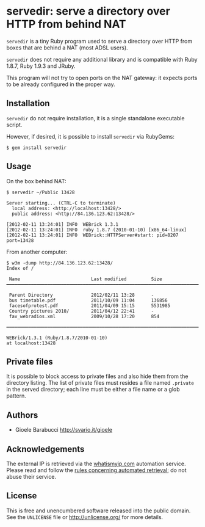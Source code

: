 servedir: serve a directory over HTTP from behind NAT
=====================================================

`servedir` is a tiny Ruby program used to serve a directory over HTTP from
boxes that are behind a NAT (most ADSL users).

`servedir` does not require any additional library and is compatible with
Ruby 1.8.7, Ruby 1.9.3 and JRuby.

This program will not try to open ports on the NAT gateway: it expects ports
to be already configured in the proper way.


Installation
------------

`servedir` do not require installation, it is a single standalone executable
script.

However, if desired, it is possible to install `servedir` via RubyGems:

    $ gem install servedir


Usage
-----

On the box behind NAT:

    $ servedir ~/Public 13428

    Server starting... (CTRL-C to terminate)
      local address: <http://localhost:13428/>
      public address: <http://84.136.123.62:13428/>

    [2012-02-11 13:24:01] INFO  WEBrick 1.3.1
    [2012-02-11 13:24:01] INFO  ruby 1.8.7 (2010-01-10) [x86_64-linux]
    [2012-02-11 13:24:01] INFO  WEBrick::HTTPServer#start: pid=8207 port=13428

From another computer:

    $ w3m -dump http://84.136.123.62:13428/
    Index of /

     Name                          Last modified         Size
    ━━━━━━━━━━━━━━━━━━━━━━━━━━━━━━━━━━━━━━━━━━━━━━━━━━━━━━━━━━━━━━━━━━━━━━━━━━━━━━━

     Parent Directory              2012/02/11 13:28      -
     bus timetable.pdf             2011/10/09 11:04      136856
     facesofprotest.pdf            2011/04/09 15:15      5531985
     Country pictures 2010/        2011/04/12 22:41      -
     fav_webradios.xml             2009/10/28 17:20      854

    ━━━━━━━━━━━━━━━━━━━━━━━━━━━━━━━━━━━━━━━━━━━━━━━━━━━━━━━━━━━━━━━━━━━━━━━━━━━━━━━

    WEBrick/1.3.1 (Ruby/1.8.7/2010-01-10)
    at localhost:13428


Private files
-------------

It is possible to block access to private files and also hide them from the
directory listing. The list of private files must resides a file named
`.private` in the served directory; each line must be either a file name or a
glob pattern.


Authors
-------

* Gioele Barabucci <http://svario.it/gioele>


Acknowledgements
----------------

The external IP is retrieved via the [whatismyip.com](http://whatismyip.com)
automation service. Please read and follow the
[rules concerning automated retrieval](http://www.whatismyip.com/faq/automation.asp);
do not abuse their service.


License
-------

This is free and unencumbered software released into the public domain.
See the `UNLICENSE` file or <http://unlicense.org/> for more details.

